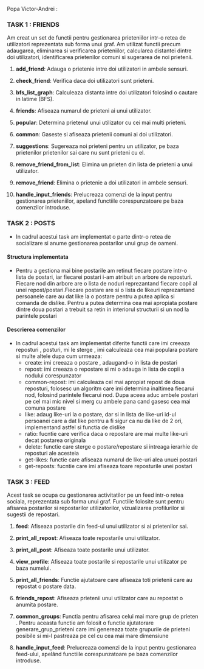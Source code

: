 Popa Victor-Andrei : 

### TASK 1 : FRIENDS

Am creat un set de functii pentru gestionarea prieteniilor intr-o
retea de utilizatori reprezentata sub forma unui graf.
Am utilizat functii precum adaugarea, eliminarea si verificarea
prieteniilor, calcularea distantei dintre doi utilizatori,
identificarea prietenilor comuni si sugerarea de noi prietenii.

1. **add_friend**: Adauga o prietenie intre doi utilizatori in ambele sensuri.

2. **check_friend**: Verifica daca doi utilizatori sunt prieteni.

3. **bfs_list_graph**: Calculeaza distanta intre doi utilizatori
folosind o cautare in latime (BFS).

4. **friends**: Afiseaza numarul de prieteni ai unui utilizator.

5. **popular**: Determina prietenul unui utilizator cu cei mai multi prieteni.

6. **common**: Gaseste si afiseaza prietenii comuni ai doi utilizatori.

7. **suggestions**: Sugereaza noi prieteni pentru un utilizator, pe
baza prietenilor prietenilor sai care nu sunt prieteni cu el.

8. **remove_friend_from_list**: Elimina un prieten din lista de
prieteni a unui utilizator.

9. **remove_friend**: Elimina o prietenie a doi utilizatori in ambele sensuri.

10. **handle_input_friends**: Prelucreaza comenzi de la input
pentru gestionarea prieteniilor, apeland functiile corespunzatoare
pe baza comenzilor introduse.

### TASK 2 : POSTS

* In cadrul acestui task am implementat o parte dintr-o retea de socializare
si anume gestionarea postarilor unui grup de oameni.
#### Structura implementata
* Pentru a gestiona mai bine postarile am retinut fiecare postare intr-o 
lista de postari, iar fiecarei postari i-am atribuit un arbore de reposturi. 
Fiecare nod din arbore are o lista de noduri reprezantand fiecare copil al 
unei repost/postari.Fiecare postare are si o lista de likeuri reprezantand 
persoanele care au dat like la o postare pentru a putea aplica si comanda 
de dislike. Pentru a putea determina cea mai apropiata postare dintre doua 
postari a trebuit sa retin in interiorul structurii si un nod la parintele 
postari
#### Descrierea comenzilor
* In cadrul acestui task am implementat diferite functii care imi creeaza 
reposturi , posturi, mi le sterge , imi calculeaza cea mai populara postare si 
multe altele dupa cum urmeaza:
    - create: imi creeaza o postare , adaugand-o in lista de postari
    - repost: imi creeaza o repostare si mi o adauga in lista de copii 
    a nodului corespunzator
    - common-repost: imi calculeaza cel mai apropiat repost de doua reposturi, 
    folosesc un algoritm care imi determina inaltimea fiecarui nod, folosind 
    parintele fiecarui nod. Dupa aceea aduc ambele postari pe cel mai mic nivel 
    si merg cu ambele pana cand gasesc cea mai comuna postare
    - like: adaug like-uri la o postare, dar si in lista de like-uri id-ul 
    persoanei care a dat like pentru a fi sigur ca nu da like de 2 ori,
    implementand astfel si functia de dislike
    - ratio: fucntie care verifica daca o repostare are mai multe like-uri 
    decat postarea originala
    - delete: functie care sterge o postare/repostare si intreaga ierarhie 
    de reposturi ale acesteia
    - get-likes: functie care afiseaza numarul de like-uri alea unuei postari
    - get-reposts: fucntie care imi afiseaza toare reposturile unei postari 

### TASK 3 : FEED

Acest task se ocupa cu gestionarea activitatilor pe un feed intr-o
retea sociala, reprezentata sub forma unui graf. Functiile folosite
sunt pentru afisarea postarilor si repostarilor utilizatorilor,
vizualizarea profilurilor si sugestii de repostari. 

1. **feed**: Afiseaza postarile din feed-ul unui utilizator
si ai prietenilor sai.

2. **print_all_repost**: Afiseaza toate repostarile unui utilizator.

3. **print_all_post**: Afiseaza toate postarile unui utilizator.

4. **view_profile**: Afiseaza toate postarile si repostarile
unui utilizator pe baza numelui.

5. **print_all_friends**: Functie ajutatoare care afiseaza toti
prietenii care au repostat o postare data.

6. **friends_repost**: Afiseaza prietenii unui utilizator care
au repostat o anumita postare.

7. **common_groups**: Functia pentru afisarea celui mai mare grup
de prieten . Pentru aceasta functie am folosit o functie ajutatorare
generare_grup_prieteni care imi genereaza toate grupurile de prieteni
posibile si mi-l pastreaza pe cel cu cea mai mare dimensiune

8. **handle_input_feed**: Prelucreaza comenzi de la input pentru
gestionarea feed-ului, apelând functiile corespunzatoare pe
baza comenzilor introduse.

